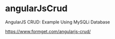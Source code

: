 # angularJsCrud
AngularJS CRUD: Example Using MySQLi Database

https://www.formget.com/angularjs-crud/